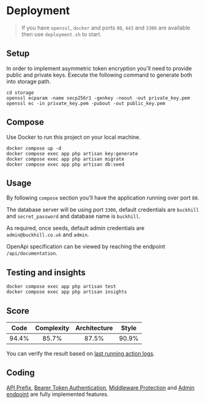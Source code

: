 # Deployment

> If you have `openssl`, `docker` and ports `80`, `443` and `3306` are available then use `deployment.sh` to start.

## Setup

In order to implement asymmetric token encryption you'll need to provide public and private keys. Execute the following command to generate both into storage path.

```shell
cd storage
openssl ecparam -name secp256r1 -genkey -noout -out private_key.pem
openssl ec -in private_key.pem -pubout -out public_key.pem
```

## Compose

Use Docker to run this project on your local machine.

```
docker compose up -d
docker compose exec app php artisan key:generate
docker compose exec app php artisan migrate
docker compose exec app php artisan db:seed
```

## Usage

By following `compose` section you'll have the application running over port `80`.

The database server will be using port `3306`, default credentials are `buckhill` and `secret_password` and database name is `buckhill`.

As required, once seeds, default admin credentials are `admin@buckhill.co.uk` and `admin`.

OpenApi specification can be viewed by reaching the endpoint `/api/documentation`.

## Testing and insights

```
docker compose exec app php artisan test
docker compose exec app php artisan insights
```

## Score

|  Code   | Complexity  |  Architecture  |  Style  |
|:-------:|:-----------:|:--------------:|:-------:|
|  94.4%  |    85.7%    |     87.5%      |  90.9%  |

You can verify the result based on [last running action logs](https://github.com/SpiritSaint/backend_test/actions).

## Coding

[API Prefix](https://github.com/SpiritSaint/backend_test/issues/5), [Bearer Token Authentication](https://github.com/SpiritSaint/backend_test/issues/6), [Middleware Protection](https://github.com/SpiritSaint/backend_test/issues/7) and [Admin endpoint](https://github.com/SpiritSaint/backend_test/issues/8) are fully implemented features. 
